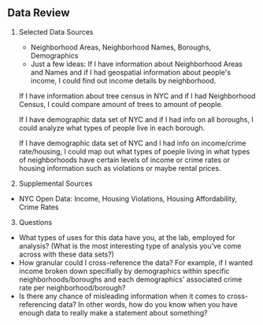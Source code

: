 ## Data Review
1. Selected Data Sources
   - Neighborhood Areas, Neighborhood Names, Boroughs, Demographics
   - Just a few ideas: 
   If I have information about Neighborhood Areas and Names and if I had geospatial information about people's income, I could find out income details by neighborhood.

	If I have information about tree census in NYC and if I had Neighborhood Census, I could compare amount of trees to amount of people.

	If I have demographic data set of NYC and if I had info on all boroughs, I could analyze what types of people live in each borough.

	If I have demographic data set of NYC and I had info on income/crime rate/housing, I could map out what types of poeple living in what types of neighborhoods have certain levels of income or crime rates or housing information such as violations or maybe rental prices.

2. Supplemental Sources

  - NYC Open Data: Income, Housing Violations, Housing Affordability, Crime Rates

3. Questions

  - What types of uses for this data have you, at the lab, employed for analysis? (What is the most interesting type of analysis you’ve come across with these data sets?)
  - How granular could I cross-reference the data?  For example, if I wanted income broken down specifially by demographics within specific neighborhoods/boroughs and each demographics' associated crime rate per neighborhood/borough?
  - Is there any chance of misleading information when it comes to cross-referencing data?  In other words, how do you know when you have enough data to really make a statement about something?